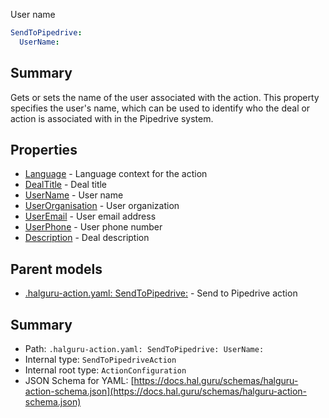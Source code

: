 <!--
title: UserName
description: User name
version: 1.38.9-beta.21
generated: true
date: 2025-04-15
node: This file is generated by the command-line program: `halguru manual -c -m`
-->


User name

```yaml
SendToPipedrive:
  UserName:
```

## Summary

Gets or sets the name of the user associated with the action. This property specifies the user's name, which can be used to identify who the deal or action is associated with in the Pipedrive system.

## Properties

* [Language]((action)-sendtopipedrive-language.md) - Language context for the action
* [DealTitle]((action)-sendtopipedrive-dealtitle.md) - Deal title
* [UserName]((action)-sendtopipedrive-username.md) - User name
* [UserOrganisation]((action)-sendtopipedrive-userorganisation.md) - User organization
* [UserEmail]((action)-sendtopipedrive-useremail.md) - User email address
* [UserPhone]((action)-sendtopipedrive-userphone.md) - User phone number
* [Description]((action)-sendtopipedrive-description.md) - Deal description

## Parent models

* [.halguru-action.yaml: SendToPipedrive:]((action)-sendtopipedrive.md) - Send to Pipedrive action

## Summary

* Path: `.halguru-action.yaml: SendToPipedrive: UserName:`
* Internal type: `SendToPipedriveAction`
* Internal root type: `ActionConfiguration`
* JSON Schema for YAML: [https://docs.hal.guru/schemas/halguru-action-schema.json](https://docs.hal.guru/schemas/halguru-action-schema.json)
